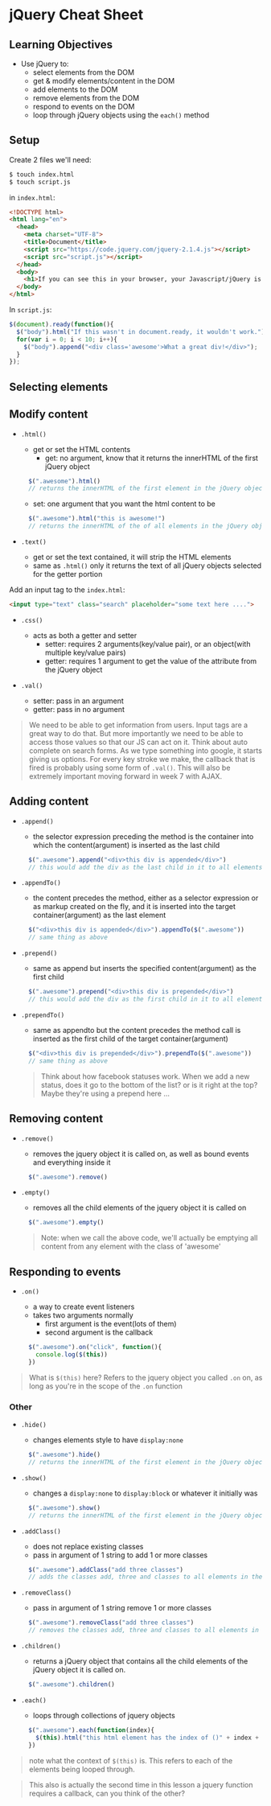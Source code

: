 # jQuery Cheat Sheet

## Learning Objectives
- Use jQuery to:
  - select elements from the DOM
  - get & modify elements/content in the DOM
  - add elements to the DOM
  - remove elements from the DOM
  - respond to events on the DOM
  - loop through jQuery objects using the `each()` method

## Setup
Create 2 files we'll need:

```bash
$ touch index.html
$ touch script.js
```

in `index.html`:

```html
<!DOCTYPE html>
<html lang="en">
  <head>
    <meta charset="UTF-8">
    <title>Document</title>
    <script src="https://code.jquery.com/jquery-2.1.4.js"></script>
    <script src="script.js"></script>
  </head>
  <body>
    <h1>If you can see this in your browser, your Javascript/jQuery is not working!</h1>
  </body>
</html>
```

In `script.js`:

```js
$(document).ready(function(){
  $("body").html("If this wasn't in document.ready, it wouldn't work.");
  for(var i = 0; i < 10; i++){
    $("body").append("<div class='awesome'>What a great div!</div>");
  }
});
```
## Selecting elements


## Modify content

- `.html()`
  - get or set the HTML contents
    - get: no argument, know that it returns the innerHTML of the first jQuery object

  ```javascript
    $(".awesome").html()
    // returns the innerHTML of the first element in the jQuery object
  ```

    - set: one argument that you want the html content to be

  ```javascript
    $(".awesome").html("this is awesome!")
    // returns the innerHTML of the of all elements in the jQuery object to be "this is awesome!"
  ```

- `.text()`
  - get or set the text contained, it will strip the HTML elements
  - same as `.html()` only it returns the text of all jQuery objects selected for the getter portion

Add an input tag to the `index.html`:

```html
<input type="text" class="search" placeholder="some text here ....">
```

- `.css()`
  - acts as both a getter and setter
    - setter: requires 2 arguments(key/value pair), or an object(with multiple key/value pairs)
    - getter: requires 1 argument to get the value of the attribute from the jQuery object

- `.val()`
  - setter: pass in an argument
  - getter: pass in no argument

> We need to be able to get information from users. Input tags are a great way to do that. But more importantly we need to be able to access those values so that our JS can act on it. Think about auto complete on search forms. As we type something into google, it starts giving us options. For every key stroke we make, the callback that is fired is probably using some form of `.val()`. This will also be extremely important moving forward in week 7 with AJAX.

## Adding content

- `.append()`
  - the selector expression preceding the method is the container into which the content(argument) is inserted as the last child

  ```javascript
    $(".awesome").append("<div>this div is appended</div>")
    // this would add the div as the last child in it to all elements with class awesome
  ```

- `.appendTo()`
  - the content precedes the method, either as a selector expression or as markup created on the fly, and it is inserted into the target container(argument) as the last element

  ```javascript
    $("<div>this div is appended</div>").appendTo($(".awesome"))
    // same thing as above
  ```

- `.prepend()`
  - same as append but inserts the specified content(argument) as the first child

  ```javascript
    $(".awesome").prepend("<div>this div is prepended</div>")
    // this would add the div as the first child in it to all elements with class awesome
  ```

- `.prependTo()`
  - same as appendto but the content precedes the method call is inserted as the first child of the target container(argument)

  ```javascript
    $("<div>this div is prepended</div>").prependTo($(".awesome"))
    // same thing as above
  ```

  > Think about how facebook statuses work. When we add a new status, does it go to the bottom of the list? or is it right at the top? Maybe they're using a prepend here ...

## Removing content

- `.remove()`
  - removes the jquery object it is called on, as well as bound events and everything inside it

  ```javascript
    $(".awesome").remove()
  ```

- `.empty()`
  - removes all the child elements of the jquery object it is called on

  ```javascript
    $(".awesome").empty()
  ```

  > Note: when we call the above code, we'll actually be emptying all content from any element with the class of 'awesome'

## Responding to events

- `.on()`
  - a way to create event listeners
  - takes two arguments normally
    - first argument is the event(lots of them)
    - second argument is the callback

  ```javascript
    $(".awesome").on("click", function(){
      console.log($(this))
    })
  ```

> What is `$(this)` here? Refers to the jquery object you called `.on` on, as long as you're in the scope of the `.on` function

### Other
- `.hide()`
  - changes elements style to have `display:none`

  ```javascript
    $(".awesome").hide()
    // returns the innerHTML of the first element in the jQuery object
  ```

- `.show()`
  - changes a `display:none` to `display:block` or whatever it initially was

  ```javascript
    $(".awesome").show()
    // returns the innerHTML of the first element in the jQuery object
  ```

- `.addClass()`
  - does not replace existing classes
  - pass in argument of 1 string to add 1 or more classes

  ```javascript
    $(".awesome").addClass("add three classes")
    // adds the classes add, three and classes to all elements in the jQuery object returned
  ```

- `.removeClass()`
  - pass in argument of 1 string remove 1 or more classes

  ```javascript
    $(".awesome").removeClass("add three classes")
    // removes the classes add, three and classes to all elements in the jQuery object selected
  ```

- `.children()`
  - returns a jQuery object that contains all the child elements of the jQuery object it is called on.

  ```javascript
    $(".awesome").children()
  ```


- `.each()`
  - loops through collections of jquery objects

  ```javascript
    $(".awesome").each(function(index){
      $(this).html("this html element has the index of ()" + index + ") in the each function")
    })
  ```

> note what the context of `$(this)` is. This refers to each of the elements being looped through.

> This also is actually the second time in this lesson a jquery function requires a callback, can you think of the other?
